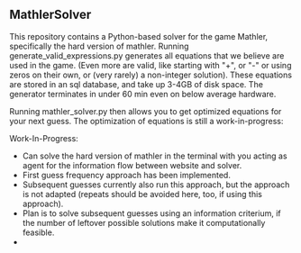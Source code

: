 ## MathlerSolver

This repository contains a Python-based solver for the game Mathler, specifically the hard version of mathler. Running generate_valid_expressions.py generates all equations that we believe are used in the game. (Even more are valid, like starting with "+", or "-" or using zeros on their own, or (very rarely) a non-integer solution). These equations are stored in an sql database, and take up 3-4GB of disk space. The generator terminates in under 60 min even on below average hardware.

Running mathler_solver.py then allows you to get optimized equations for your next guess. The optimization of equations is still a work-in-progress:

Work-In-Progress:
- Can solve the hard version of mathler in the terminal with you acting as agent for the information flow between website and solver. 
- First guess frequency approach has been implemented.
- Subsequent guesses currently also run this approach, but the approach is not adapted (repeats should be avoided here, too, if using this approach).
- Plan is to solve subsequent guesses using an information criterium, if the number of leftover possible solutions make it computationally feasible.
- 

